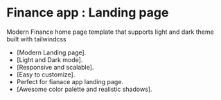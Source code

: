 # Finance app : Landing page

Modern Finance home page template that supports light and dark theme built with tailwindcss

- [Modern Landing page].
- [Light and Dark mode].
- [Responsive and scalable].
- [Easy to customize].
- Perfect for fianace app landing page.
- [Awesome color palette and realistic shadows].
